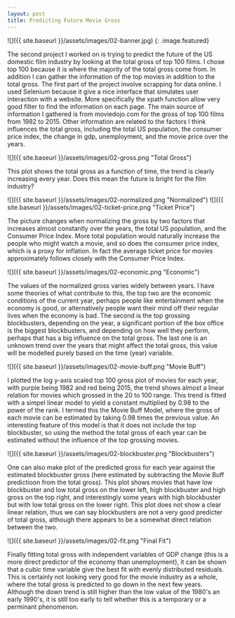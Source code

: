 ```yaml
---
layout: post
title: Predicting Future Movie Gross
---
```


![]({{ site.baseurl }}/assets/images/02-banner.jpg)
{: .image.featured}

The second project I worked on is trying to predict the future of the US domestic film industry by looking at the total gross of top 100 films. I chose top 100 because it is where the majority of the total gross come from. In addition I can gather the information of the top movies in addition to the total gross. The first part of the project involve scrapping for data online. I used Selenium because it give a nice interface that simulates user interaction with a website. More specifically the xpath function allow very good filter to find the information on each page. The main source of information I gathered is from moviedojo.com for the gross of top 100 films from 1982 to 2015. Other information are related to the factors I think influences the total gross, including the total US population, the consumer price index, the change in gdp, unemployment, and the movie price over the years.  

![]({{ site.baseurl }}/assets/images/02-gross.png "Total Gross")

This plot shows the total gross as a function of time, the trend is clearly increasing every year. Does this mean the future is bright for the film industry?  

![]({{ site.baseurl }}/assets/images/02-normalized.png "Normalized")
![]({{ site.baseurl }}/assets/images/02-ticket-price.png "Ticket Price")

The picture changes when normalizing the gross by two factors that increases almost constantly over the years, the total US population, and the Consumer Price Index. More total population would naturally increase the people who might watch a movie, and so does the consumer price index, which is a proxy for inflation. In fact the average ticket price for movies approximately follows closely with the Consumer Price Index.  

![]({{ site.baseurl }}/assets/images/02-economic.png "Economic")

The values of the normalized gross varies widely between years. I have some theories of what contribute to this, the top two are the economic conditions of the current year, perhaps people like entertainment when the economy is good, or alternatively people want their mind off their regular lives when the economy is bad. The second is the top grossing blockbusters, depending on the year, a significant portion of the box office is the biggest blockbusters, and depending on how well they perform, perhaps that has a big influence on the total gross. The last one is an unknown trend over the years that might affect the total gross, this value will be modelled purely based on the time (year) variable.  

![]({{ site.baseurl }}/assets/images/02-movie-buff.png "Movie Buff")

I plotted the log y-axis scaled top 100 gross plot of movies for each year, with purple being 1982 and red being 2015, the trend shows almost a linear relation for movies which grossed in the 20 to 100 range. This trend is fitted with a simpel linear model to yield a constant multiplied by 0.98 to the power of the rank. I termed this the Movie Buff Model, where the gross of each movie can be estimated by taking 0.98 times the previous value. An interesting feature of this model is that it does not include the top blockbuster, so using the method the total gross of each year can be estimated without the influence of the top grossing movies.  

![]({{ site.baseurl }}/assets/images/02-blockbuster.png "Blockbusters")

One can also make plot of the predicted gross for each year against the estimated blockbuster gross (here estimated by subtracting the Movie Buff predictioon from the total gross). This plot shows movies that have low blockbuster and low total gross on the lower left, high blockbuster and high gross on the top right, and interestingly some years with high blockbuster but with low total gross on the lower right. This plot does not show a clear linear relation, thus we can say blockbusters are not a very good predicter of total gross, although there appears to be a somewhat direct relation between the two.  

![]({{ site.baseurl }}/assets/images/02-fit.png "Final Fit")

Finally fitting total gross with independent variables of GDP change (this is a more direct predictor of the economy than unemployment), it can be shown that a cubic time variable give the best fit with evenly distributed residuals. This is certainly not looking very good for the movie industry as a whole, where the total gross is predicted to go down in the next few years. Although the down trend is still higher than the low value of the 1980's an early 1990's, it is still too early to tell whether this is a temporary or a perminant phenomenon.  


